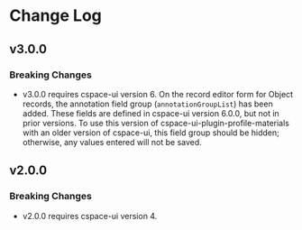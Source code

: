 # Change Log

## v3.0.0

### Breaking Changes

- v3.0.0 requires cspace-ui version 6. On the record editor form for Object records, the annotation field group (`annotationGroupList`) has been added. These fields are defined in cspace-ui version 6.0.0, but not in prior versions. To use this version of cspace-ui-plugin-profile-materials with an older version of cspace-ui, this field group should be hidden; otherwise, any values entered will not be saved.

## v2.0.0

### Breaking Changes

- v2.0.0 requires cspace-ui version 4.
